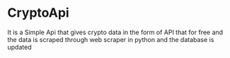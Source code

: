 # CryptoApi


It is a Simple Api that gives crypto data in the form of API that for free and the data is scraped through web scraper in python and the database is updated
